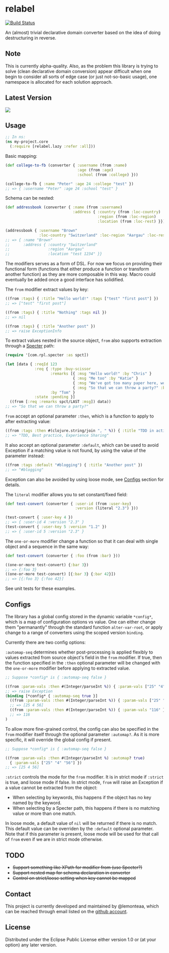 # relabel

[![Build Status](https://travis-ci.org/lemonteaa/relabel.svg?branch=master)](https://travis-ci.org/lemonteaa/relabel)

An (almost) trivial declarative domain converter based on the idea of doing destructuring in reverse.

## Note

This is currently alpha-quality. Also, as the problem this library is trying to solve (clean declarative domain conversion) appear difficult when one begin to consider all sorts of edge case (or just not-so-basic usage), one namespace is allocated for each solution approach.

## Latest Version

![](https://clojars.org/lemonteaa/relabel/latest-version.svg)

## Usage

```clojure
;; In ns:
(ns my-project.core
  (:require [relabel.lazy :refer :all]))
```

Basic mapping:

```clojure
(def college-to-fb (converter { :username (from :name)
                                :age (from :age)
                                :school (from :college) }))

(college-to-fb { :name "Peter" :age 24 :college "test" })
;; => { :username "Peter" :age 24 :school "test" }
```

Schema can be nested:

```clojure
(def addressbook (converter { :name (from :username)
                              :address { :country (from :loc-country)
                                         :region (from :loc-region)
                                         :location (from :loc-rest) }}))

(addressbook { :username "Brown"
               :loc-country "Switzerland" :loc-region "Aargau" :loc-rest "test 1234" })
;; => { :name "Brown"
;;      :address { :country "Switzerland"
;;                 :region "Aargau"
;;                 :location "test 1234" }}
```

The modifiers serves as a form of DSL. For now we focus on providing their functional form (functions that either produce a function or transform another function) as they are more composable in this way. Macro could eventually be added once a good interface has solidified.

The `from` modifier extract values by key:

```clojure
((from :tags) { :title "Hello world!" :tags ["test" "first post"] })
;; => ["test" "first post"]

((from :tags) { :title "Nothing" :tags nil })
;; => nil

((from :tags) { :title "Another post" })
;; => raise ExceptionInfo
```

To extract values nested in the source object, `from` also supports extraction through a [Specter](https://github.com/nathanmarz/specter) path:

```clojure
(require '[com.rpl.specter :as spct])

(let [data { :reqId 123
             :req { :type :buy-scissor
                    :remarks [{ :msg "Hello world!" :by "Chris" }
                              { :msg "Me too" :by "Katie" }
                              { :msg "We've got too many paper here, would be nice if we can cut 'em all ;)" :by "Carol" }
                              { :msg "So that we can throw a party?" :by "Cindy" }]
                    :by "Tom" }
             :state :pending }]
  ((from [:req :remarks spct/LAST :msg]) data))
;; => "So that we can throw a party?"
```

`from` accept an optional parameter `:then`, which is a function to apply to after extracting value:

```clojure
((from :tags :then #(clojure.string/join ", " %)) { :title "TDD in action" :tags ["TDD" "Best practice" "Experience Sharing"] })
;; => "TDD, Best practice, Experience Sharing"
```

It also accept an optional parameter `:default`, which can be used to avoid Exception if a matching value is not found, by using the value of the parameter instead:

```clojure
((from :tags :default "#blogging") { :title "Another post" })
;; => "#blogging"
```

Exception can also be avoided by using loose mode, see [Configs](#configs) section for details.

The `literal` modifier allows you to set constant/fixed field:

```clojure
(def test-convert (converter { :user-id (from :user-key)
                               :version (literal "2.3") }))

(test-convert { :user-key 4 })
;; => { :user-id 4 :version "2.3" }
(test-convert { :user-key 5 :version "1.2" })
;; => { :user-id 5 :version "2.3" }
```

The `one-or-more` modifier change a function so that it can deal with single object and a sequence in the same way:

```clojure
(def test-convert (converter { :foo (from :bar) }))

((one-or-more test-convert) {:bar 3})
;; => {:foo 3}
((one-or-more test-convert) [{:bar 3} {:bar 42}])
;; => [{:foo 3} {:foo 42}]
```

See unit tests for these examples.

## Configs

The library has a global config stored in the dynamic variable `*config*`, which is a map of configuration options vs value. One can either change them "permanantly" through the standard function `alter-var-root`, or apply change to a range of converters using the scoped version `binding`.

Currently there are two config options:

`:automap-seq` determines whether post-processing is applied flexibly to values extracted from source object's field in the `from` modifier. If true, then the function specified in the `:then` optional parameter will be changed with the `one-or-more` modifier before applying to extracted value.

```clojure
;; Suppose *config* is { :automap-seq false }

((from :param-vals :then #(Integer/parseInt %)) { :param-vals ["25" "4" "56"] })
;; => raise Exception
(binding [*config* { :automap-seq true }]
  ((from :param-vals :then #(Integer/parseInt %)) { :param-vals ["25" "4" "56"] })
  ;; => [25 4 56]
  ((from :param-vals :then #(Integer/parseInt %)) { :param-vals "116" })
  ;; => 116
)
```

To allow more fine-grained control, the config can also be specified in the `from` modifier itself through the optional parameter `:automap?`. As it is more specific, it will override the global config if present.

```clojure
;; Suppose *config* is { :automap-seq false }

((from :param-vals :then #(Integer/parseInt %) :automap? true)
  { :param-vals ["25" "4" "56"] })
;; => [25 4 56]
```

`:strict` controls the mode for the `from` modifier. It is in strict mode if `:strict` is true, and loose mode if false. In strict mode, `from` will raise an Exception if a value cannot be extracted from the object:

+ When selecting by keywords, this happens if the object has no key named by the keyword.
+ When selecting by a Specter path, this happens if there is no matching value or more than one match.

In loose mode, a default value of `nil` will be returned if there is no match. This default value can be overriden by the `:default` optional parameter. Note that if this parameter is present, loose mode will be used for that call of `from` even if we are in strict mode otherwise.

## TODO

- ~~Support something like XPath for modifier from (use Specter?)~~
- ~~Support nested map for schema declaration in converter~~
- ~~Control on strict/loose setting when key cannot be mapped~~

## Contact

This project is currently developed and maintained by @lemonteaa, which can be reached through email listed on the [github account](https://github.com/lemonteaa).

## License

Distributed under the Eclipse Public License either version 1.0 or (at
your option) any later version.
